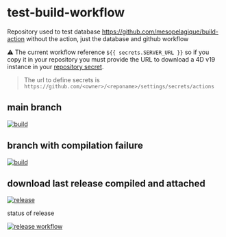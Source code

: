 # test-build-workflow

Repository used to test database https://github.com/mesopelagique/build-action without the action, just the database and github workflow

⚠️ The current workflow reference `${{ secrets.SERVER_URL }}` so if you copy it in your repository you must provide the URL to download a 4D v19 instance in your [repository secret](https://docs.github.com/en/actions/reference/encrypted-secrets).
> The url to define secrets is `https://github.com/<owner>/<reponame>/settings/secrets/actions`

## main branch

[![build](https://github.com/mesopelagique/test-build-workflow/actions/workflows/build.yml/badge.svg)](https://github.com/mesopelagique/test-build-workflow/actions/workflows/build.yml?query=branch%3Amain)

## branch with compilation failure

[![build](https://github.com/mesopelagique/test-build-workflow/actions/workflows/build.yml/badge.svg?branch=feature%2Ffailure)](https://github.com/mesopelagique/test-build-workflow/actions/workflows/build.yml?query=branch%3Afeature%2Ffailure)

## download last release compiled and attached

[![release](https://img.shields.io/github/v/release/mesopelagique/test-build-workflow.svg)](https://github.com/mesopelagique/test-build-workflow/releases/latest)

status of release

[![release workflow](https://github.com/mesopelagique/test-build-workflow/actions/workflows/release.yml/badge.svg)](https://github.com/mesopelagique/test-build-workflow/actions/workflows/release.yml)
